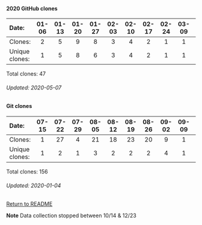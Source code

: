 #### 2020 GitHub clones
Date:		    |  01-06   |       01-13   |       01-20   |       01-27   |       02-03   |       02-10   |  02-17  |  02-24  |  03-09  |  03-23  |  04-06  |  04-13  |  04-20  |  04-27
|:---    |:---: |:---:  |:---:  |:---:  |:---:  |:---:  |:---:  |:---:  |:---:  |:---:  |:---:  |:---:  |:---:  |:---:
Clones:		  |  2       |       5       |       9       |       8       |       3       |       4       |  2      |  1      |  1      |  1      |  2      |  3      |  5      |  1
Unique   clones:  |  1       |       5       |       8       |       6       |       3       |       4  |      2  |      1  |      1  |      1  |      2  |      3  |      3  |      1

Total clones: 47
###### Updated: 2020-05-07


#### Git clones
Date:    |        07-15   |       07-22   |       07-29   |       08-05   |       08-12   |       08-19   |       08-26   |       09-02   |  09-09  |  09-16  |  09-23  |  09-30  |  10-07  |  12-09  |  12-16  |  12-23 | 12-30
|:---    |:---:   |:---:  |:---:  |:---:  |:---:  |:---:  |:---:  |:---:  |:---:  |:---:  |:---:  |:---:  |:---:  |:---:  |:---:  |:---: |:---:
Clones:  |        1       |       27      |       4       |       21      |       18      |       23      |       20      |       9       |  1      |  2      |  1      |  2      |  9      |  4      |  1      |  8 | 5
Unique   clones:  |       1       |       2       |       1       |       3       |       2       |       2       |       2       |       4  |      1  |      2  |      1  |      2  |      6  |      4  |      1  |      7 | 4

Total clones: 156
###### Updated: 2020-01-04

[Return to README](https://github.com/BradleyA/user-files/blob/master/README.md#user-files)

**Note**  Data collection stopped between 10/14 & 12/23
